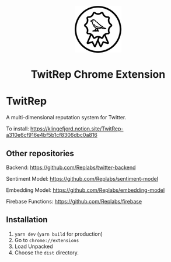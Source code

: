 <div align="center">
<img src="public/icon-128.png" alt="logo"/>
<h1>TwitRep Chrome Extension</h1>
</div>

# TwitRep

A multi-dimensional reputation system for Twitter.

To install: https://klingefjord.notion.site/TwitRep-a310e6cf916e4bf5b1cf8306dbc0a816

## Other repositories
Backend: https://github.com/Replabs/twitter-backend

Sentiment Model: https://github.com/Replabs/sentiment-model

Embedding Model: https://github.com/Replabs/embedding-model

Firebase Functions: https://github.com/Replabs/firebase


## Installation <a name="installation"></a>

1. `yarn dev` (`yarn build` for production)
2. Go to `chrome://extensions`
3. Load Unpacked
4. Choose the `dist` directory.
